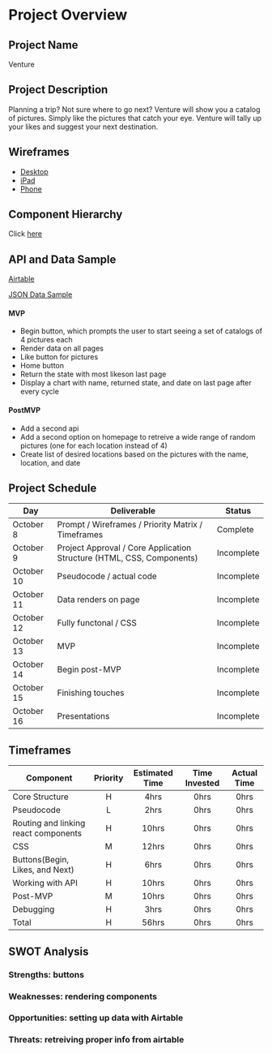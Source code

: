 # Project Overview

## Project Name

Venture

## Project Description

Planning a trip? Not sure where to go next? Venture will show you a catalog of pictures. Simply like the pictures that catch your eye. Venture will tally up your likes and suggest your next destination. 

## Wireframes

- [Desktop](https://user-images.githubusercontent.com/69740725/95577622-84d8a380-0a00-11eb-8570-efd4b4475e35.png) 
- [iPad](https://user-images.githubusercontent.com/69740725/95577678-9fab1800-0a00-11eb-899e-493e3780647b.png) 
- [Phone](https://user-images.githubusercontent.com/69740725/95577680-a3d73580-0a00-11eb-91cc-7cae7cf58fe0.png) 

## Component Hierarchy

Click [here](https://user-images.githubusercontent.com/69740725/95585142-d1c27700-0a0c-11eb-8f2c-acbea12b1652.png)


## API and Data Sample

[Airtable](https://airtable.com/api?utm_source=google&utm_campaign=airtable_desknar&utm_term=airtable%20api&utm_content=465926015432&utm_extra2=&utm_extra4=g&campaignid=936407691&adgroupid=110555501161&feeditemid=&targetid=kwd-369514580387&loc_physical_ms=9007733&matchtype=e&network=g&device=c&devicemodel=&gclid=CjwKCAjwlID8BRAFEiwAnUoK1SjExStbCkyldQUrXSlEissYly6L4tOlqh6aPD8mQxQ-J14PTuflMhoCIqQQAvD_BwE&creative=465926015432&keyword=airtable%20api&placement=&target=&adposition=&gclid=CjwKCAjwlID8BRAFEiwAnUoK1SjExStbCkyldQUrXSlEissYly6L4tOlqh6aPD8mQxQ-J14PTuflMhoCIqQQAvD_BwE)

[JSON Data Sample](https://user-images.githubusercontent.com/69740725/95589025-2ae0d980-0a12-11eb-9b14-b1e30cc9f88e.png)

#### MVP 

- Begin button, which prompts the user to start seeing a set of catalogs of 4 pictures each
- Render data on all pages
- Like button for pictures
- Home button
- Return the state with most likeson last page
- Display a chart with name, returned state, and date on last page after every cycle

#### PostMVP  

- Add a second api
- Add a second option on homepage to retreive a wide range of random pictures (one for each location instead of 4)
- Create list of desired locations based on the pictures with the name, location, and date

## Project Schedule 

|  Day | Deliverable | Status
|---|---| ---|
|October 8| Prompt / Wireframes / Priority Matrix / Timeframes | Complete
|October 9| Project Approval / Core Application Structure (HTML, CSS, Components)| Incomplete
|October 10| Pseudocode / actual code | Incomplete
|October 11| Data renders on page | Incomplete
|October 12| Fully functonal / CSS  | Incomplete
|October 13| MVP | Incomplete
|October 14| Begin post-MVP| Incomplete
|October 15| Finishing touches | Incomplete
|October 16| Presentations | Incomplete


## Timeframes

| Component | Priority | Estimated Time | Time Invested | Actual Time |
| --- | :---: |  :---: | :---: | :---: |
| Core Structure | H | 4hrs| 0hrs | 0hrs |
| Pseudocode | L | 2hrs| 0hrs | 0hrs |
| Routing and linking react components | H | 10hrs| 0hrs | 0hrs |
| CSS | M | 12hrs| 0hrs | 0hrs |
| Buttons(Begin, Likes, and Next) | H | 6hrs| 0hrs | 0hrs |
| Working with API | H | 10hrs| 0hrs | 0hrs |
| Post-MVP | M | 10hrs| 0hrs | 0hrs |
| Debugging | H | 3hrs| 0hrs | 0hrs |
| Total | H | 56hrs| 0hrs | 0hrs |

## SWOT Analysis

### Strengths: buttons

### Weaknesses: rendering components

### Opportunities: setting up data with Airtable

### Threats: retreiving proper info from airtable
